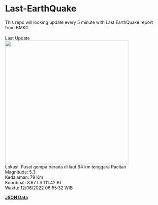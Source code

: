 # Last-EarthQuake
This repo will looking update every 5 minute with Last EarthQuake report from BMKG
<br>
<br>
Last Update
<br>
<img src="https://ews.bmkg.go.id/TEWS/data/20220612065532.mmi.jpg" width="400"/>
<br>
Lokasi: Pusat gempa berada di laut 64 km tenggara Pacitan <br>
Magnitude: 5.3 <br>
Kedalaman: 79 Km <br>
Koordinat: 8.67 LS 111.42 BT <br>
Waktu: 12/06/2022 06:55:32 WIB <br>

<a href="./data/data.json">**JSON Data**</a>
